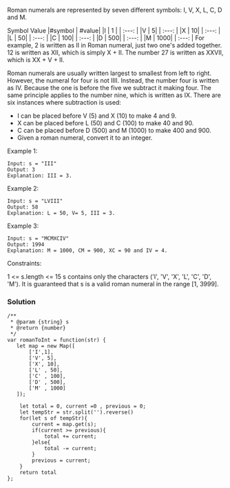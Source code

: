 Roman numerals are represented by seven different symbols: I, V, X, L, C, D and M.

Symbol Value
|#symbol | #value|
|I | 1 |
| :---: |
|V | 5|
| :---: |
|X | 10|
| :---: |
|L | 50|
| :---: | 
|C | 100|
| :---: | 
|D | 500|
| :---: | 
|M | 1000|
| :---: | 
For example, 2 is written as II in Roman numeral, just two one's added together. 12 is written as XII, which is simply X + II. The number 27 is written as XXVII, which is XX + V + II.

Roman numerals are usually written largest to smallest from left to right. However, the numeral for four is not IIII. Instead, the number four is written as IV. Because the one is before the five we subtract it making four. The same principle applies to the number nine, which is written as IX. There are six instances where subtraction is used:

- I can be placed before V (5) and X (10) to make 4 and 9.
- X can be placed before L (50) and C (100) to make 40 and 90.
- C can be placed before D (500) and M (1000) to make 400 and 900.
- Given a roman numeral, convert it to an integer.

Example 1:

```
Input: s = "III"
Output: 3
Explanation: III = 3.
```

Example 2:

```
Input: s = "LVIII"
Output: 58
Explanation: L = 50, V= 5, III = 3.
```

Example 3:

```
Input: s = "MCMXCIV"
Output: 1994
Explanation: M = 1000, CM = 900, XC = 90 and IV = 4.
```

Constraints:

1 <= s.length <= 15
s contains only the characters ('I', 'V', 'X', 'L', 'C', 'D', 'M').
It is guaranteed that s is a valid roman numeral in the range [1, 3999].

### Solution

```
/**
 * @param {string} s
 * @return {number}
 */
var romanToInt = function(str) {
   let map = new Map([
       ['I',1],
       ['V', 5],
       ['X', 10],
       ['L' , 50],
       ['C' , 100],
       ['D' , 500],
       ['M' , 1000]
   ]);

    let total = 0, current =0 , previous = 0;
    let tempStr = str.split('').reverse()
    for(let s of tempStr){
        current = map.get(s);
        if(current >= previous){
            total += current;
        }else{
            total -= current;
        }
        previous = current;
    }
    return total
};
```
